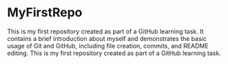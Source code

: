 # MyFirstRepo
This is my first repository created as part of a GitHub learning task. It contains a brief introduction about myself and demonstrates the basic usage of Git and GitHub, including file creation, commits, and README editing.
This is my first repository created as part of a GitHub learning task.
